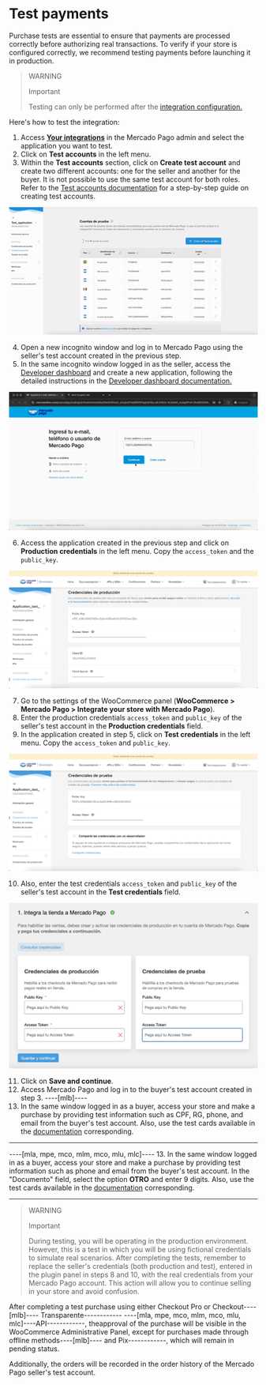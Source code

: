 # Test payments

Purchase tests are essential to ensure that payments are processed correctly before authorizing real transactions. To verify if your store is configured correctly, we recommend testing payments before launching it in production.

> WARNING
> 
> Important
>
> Testing can only be performed after the [integration configuration.](/developers/en/docs/woocommerce/integration-configuration/plugin-configuration)

Here's how to test the integration:
1. Access **[Your integrations](https://www.mercadopago[FAKER][URL][DOMAIN]/developers/panel/app)** in the Mercado Pago admin and select the application you want to test.
2. Click on **Test accounts** in the left menu.
3. Within the **Test accounts** section, click on **Create test account** and create two different accounts: one for the seller and another for the buyer. It is not possible to use the same test account for both roles. Refer to the [Test accounts documentation](/developers/en/docs/shopify/additional-content/your-integrations/test/accounts) for a step-by-step guide on creating test accounts.

![Create account](/images/woocomerce/test-create-account-es.gif)

4. Open a new incognito window and log in to Mercado Pago using the seller's test account created in the previous step.
5. In the same incognito window logged in as the seller, access the [Developer dashboard](https://www.mercadopago[FAKER][URL][DOMAIN]/developers/panel/app) and create a new application, following the detailed instructions in the [Developer dashboard documentation.](/developers/pt/docs/woocommerce/additional-content/your-integrations/dashboard)

![Login](/images/woocomerce/test-login-es.gif)

6. Access the application created in the previous step and click on **Production credentials** in the left menu. Copy the `access_token` and the `public_key`.

![Production credentials](/images/woocomerce/test-prod-credentials-es.png)

7. Go to the settings of the WooCommerce panel (**WooCommerce > Mercado Pago > Integrate your store with Mercado Pago**).
8. Enter the production credentials `access_token` and `public_key` of the seller's test account in the **Production credentials** field.
9. In the application created in step 5, click on **Test credentials** in the left menu. Copy the `access_token` and `public_key`.

![Test credentials](/images/woocomerce/test-test-credentials-es.png)

10. Also, enter the test credentials `access_token` and `public_key` of the seller's test account in the **Test credentials** field.

![Panel](/images/woocomerce/test-woo-es.png)

11. Click on **Save and continue**.
12. Access Mercado Pago and log in to the buyer's test account created in step 3.
----[mlb]----
13. In the same window logged in as a buyer, access your store and make a purchase by providing test information such as CPF, RG, phone, and email from the buyer's test account. Also, use the test cards available in the [documentation](/developers/en/docs/woocommerce/additional-content/your-integrations/test/cards) corresponding.

------------
----[mla, mpe, mco, mlm, mco, mlu, mlc]----
13. In the same window logged in as a buyer, access your store and make a purchase by providing test information such as phone and email from the buyer's test account. In the "Documento" field, select the option **OTRO** and enter 9 digits. Also, use the test cards available in the [documentation](/developers/en/docs/woocommerce/additional-content/your-integrations/test/cards) corresponding.

------------

> WARNING
> 
> Important
>
> During testing, you will be operating in the production environment. However, this is a test in which you will be using fictional credentials to simulate real scenarios. After completing the tests, remember to replace the seller's credentials (both production and test), entered in the plugin panel in steps 8 and 10, with the real credentials from your Mercado Pago account. This action will allow you to continue selling in your store and avoid confusion.

After completing a test purchase using either Checkout Pro or Checkout----[mlb]---- Transparente------------ ----[mla, mpe, mco, mlm, mco, mlu, mlc]----API------------, theapproval of the purchase will be visible in the WooCommerce Administrative Panel, except for purchases made through offline methods----[mlb]---- and Pix------------, which will remain in pending status.

Additionally, the orders will be recorded in the order history of the Mercado Pago seller's test account.